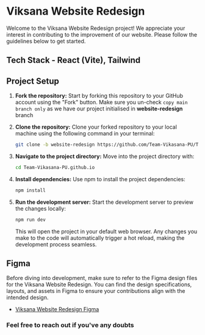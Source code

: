 # Viksana Website Redesign

Welcome to the Viksana Website Redesign project! We appreciate your interest in
contributing to the improvement of our website. Please follow the guidelines
below to get started.

## Tech Stack - React (Vite), Tailwind

## Project Setup

1. **Fork the repository:** Start by forking this repository to your GitHub
   account using the "Fork" button. Make sure you un-check `copy main branch only` as we have our project initialised in **website-redesign** branch 

2. **Clone the repository:** Clone your forked repository to your local machine
   using the following command in your terminal:

   ```bash
   git clone -b website-redesign https://github.com/Team-Vikasana-PU/Team-Vikasana-PU.github.io.git
   ```

3. **Navigate to the project directory:** Move into the project directory with:

   ```bash
   cd Team-Vikasana-PU.github.io
   ```

4. **Install dependencies:** Use npm to install the project dependencies:

   ```bash
   npm install
   ```

5. **Run the development server:** Start the development server to preview the
   changes locally:

   ```bash
   npm run dev
   ```

   This will open the project in your default web browser. Any changes you make
   to the code will automatically trigger a hot reload, making the development
   process seamless.

## Figma

Before diving into development, make sure to refer to the Figma design files for
the Viksana Website Redesign. You can find the design specifications, layouts,
and assets in Figma to ensure your contributions align with the intended design.

- [Viksana Website Redesign Figma](https://www.figma.com/file/0lC3L9FhOneTBNCvRAPFbJ/Vikasana-Website?type=design&node-id=2%3A5&mode=design&t=3rz5PFeR4VEYMv8v-1)

### Feel free to reach out if you've any doubts
